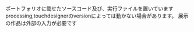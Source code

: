 ポートフォリオに載せたソースコード及び、実行ファイルを置いています
processing,touchdesignerのversionによっては動かない場合があります。
展示の作品は外部の入力が必要です
